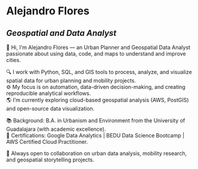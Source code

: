 # **Alejandro Flores**
## *Geospatial and Data Analyst*
 
👋 Hi, I'm Alejandro Flores — an Urban Planner and Geospatial Data Analyst passionate about using data, code, and maps to understand and improve cities.

🔍 I work with Python, SQL, and GIS tools to process, analyze, and visualize spatial data for urban planning and mobility projects.  
⚙️ My focus is on automation, data-driven decision-making, and creating reproducible analytical workflows.  
🌎 I’m currently exploring cloud-based geospatial analysis (AWS, PostGIS) and open-source data visualization.  

📚 Background: B.A. in Urbanism and Environment from the University of Guadalajara (with academic excellence).  
🧠 Certifications: Google Data Analytics | BEDU Data Science Bootcamp | AWS Certified Cloud Practitioner.  

💬 Always open to collaboration on urban data analysis, mobility research, and geospatial storytelling projects.
